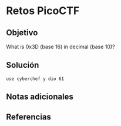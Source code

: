 # Retos PicoCTF


## Objetivo 

What is 0x3D (base 16) in decimal (base 10)?
## Solución 

```
use cyberchef y dio 61 
```

## Notas adicionales 

## Referencias 
